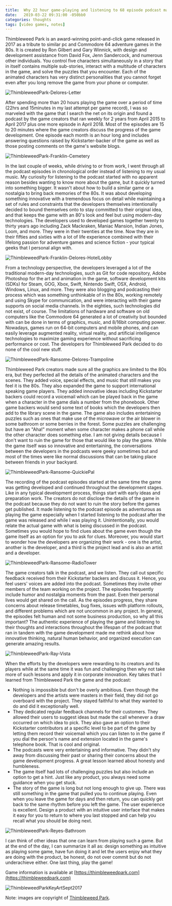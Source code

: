 ```yaml
---
title:  Why 22 hour game-playing and listening to 68 episode podcast matters?
date:   2019-03-22 09:31:00 -050bb0
categories: thoughts 
tags: [video games, notes]
---
```


Thimbleweed Park is an award-winning point-and-click game released in 2017 as a tribute to similar pc and Commodore 64 adventure games in the 80s. It is created by Ron Gilbert and Gary Winnick, with design and development assistance from David Fox, Jenn Sandercock, and numerous other individuals. You control five characters simultaneously in a story that in itself contains multiple sub-stories, interact with a multitude of characters in the game, and solve the puzzles that you encounter. Each of the animated characters has very distinct personalities that you cannot forget even after you long remove the game from your phone or computer.

![ThimbleweedPark-Delores-Letter](/assets/images/events/ThimbleweedPark-Delores-Letter.png)

After spending more than 20 hours playing the game over a period of time (22hrs and 15minutes in my last attempt per game record), I was so marveled with the game that I search the net on its origin and found a podcast by the game creators that ran weekly for 2 years from April 2015 to April 2017 plus one more episode in April 2018. Most of the episodes are 15 to 20 minutes where the game creators discuss the progress of the game development. One episode each month is an hour long and includes answering questions raised by Kickstarter-backer of the game as well as those posting comments on the game's website blogs.

![ThimbleweedPark-Franklin-Cemetery](/assets/images/events/ThimbleweedPark-Franklin-Cemetery.png)

In the last couple of weeks, while driving to or from work, I went through all the podcast episodes in chronological order instead of listening to my usual music. My curiosity for listening to the podcast started with no apparent reason besides wanting to know more about the game, but it quickly turned into something bigger. It wasn't about how to build a similar game or a nostalgia to bring back memories of the 80s. It was about developing something innovative with a tremendous focus on detail while maintaining a set of rules and constraints that the developers themselves intentionally decided to bound themselves onto to stay committed to their original idea, and that keeps the game with an 80's look and feel but using modern-day technologies. The developers used to developed games together twenty to thirty years ago including Zack Mackraken, Maniac Mansion, Indian Jones, Loom, and more. They were in their twenties at the time. Now they are in their fifties and sixties with a lot of life experience combined with their lifelong passion for adventure games and science fiction - your typical geeks that I personal align with.

![ThimbleweedPark-Franklin-Delores-HotelLobby](/assets/images/events/ThimbleweedPark-Franklin-Delores-HotelLobby.png)

From a technology perspective, the developers leveraged a lot of the traditional modern-day technologies, such as Git for code repository, Adobe Photoshop for the art and animation in the game, software development kits (SDKs) for Steam, GOG, Xbox, Swift, Nintendo Swift, OSX, Android, Windows, Linux, and more. They were also blogging and podcasting their process which was something unthinkable of in the 80s, working remotely and using Skype for communication, and were interacting with their game supports on social media channels.   In the eighties, such technologies did not exist, of course. The limitations of hardware and software on old computers like the Commodore 64 generated a lot of creativity but bounded with can be done in terms of graphics, music, and 8/16bit computing power. Nowadays, games run on 64-bit computers and mobile phones, and can easily leverage augmented reality, virtual reality, and artificial intelligence technologies to maximize gaming experience without sacrificing performance or cost. The developers for Thimbleweed Park decided to do none of the cool new stuff.

![ThimbleweedPark-Ransome-Delores-Trampoline](/assets/images/events/ThimbleweedPark-Ransome-Delores-Trampoline.png)

Thimbleweed Park creators made sure all the graphics are limited to the 80s era, but they perfected all the details of the animated characters and the scenes. They added voice, special effects, and music that still makes you feel it is the 80s. They also expanded the game to support international speaking game players. They added innovative ideas including Kickstarter backers could record a voicemail which can be played back in the game when a character in the game dials a number from the phonebook. Other game backers would send some text of books which the developers then add to the library scene in the game. The game also includes entertaining puzzles such as ones that make use of the microwave or the air blower in some bathroom or some berries in the forest. Some puzzles are challenging but have an "Aha!" moment when some character makes a phone call while the other character does something else. I am not giving details because I don't want to ruin the game for those that would like to play the game. While the game itself was so innovative and entertaining, the conversations between the developers in the podcasts were geeky sometimes but and most of the times were like normal discussions that can be taking place between friends in your backyard.

![ThimbleweedPark-Ransome-QuickiePal](/assets/images/events/ThimbleweedPark-Ransome-QuickiePal.png)

The recording of the podcast episodes started at the same time the game was getting developed and continued throughout the development stages. Like in any typical development process, things start with early ideas and preparation work. The creators do not disclose the details of the game in the podcast because they do not want to ruin the story before the games get published. It made listening to the podcast episode as adventurous as playing the game especially when I started listening to the podcast after the game was released and while I was playing it. Unintentionally, you would relate the actual game with what is being discussed in the podcast. Sometimes you would hope to find clues about the game even though the game itself as an option for you to ask for clues.  Moreover, you would start to wonder how the developers are organizing their work - one is the artist, another is the developer, and a third is the project lead and is also an artist and a developer.  

![ThimbleweedPark-Ransome-RadioTower](/assets/images/events/ThimbleweedPark-Ransome-RadioTower.png)

The game creators talk in the podcast, and we listen. They call out specific feedback received from their Kickstarter backers and discuss it. Hence, you feel users' voices are added into the podcast. Sometimes they invite other members of the team working on the project. The episodes frequently include humor and nostalgia moments from the past. Even their personal lives would get shared on the call. As the episodes progress, they share concerns about release timetables, bug fixes, issues with platform rollouts, and different problems which are not uncommon in any project. In general, the episodes felt human and not some business production, so why all this important? The authentic experience of playing the game and listening to their thoughts and interactions throughout the lifespan of the podcast that ran in tandem with the game development made me rethink about how innovative thinking, natural human behavior, and organized execution can generate amazing results.

![ThimbleweedPark-Ray-Vista](/assets/images/events/ThimbleweedPark-Ray-Vista.png)

When the efforts by the developers were rewarding to its creators and its players while at the same time it was fun and challenging then why not take more of such lessons and apply it in corporate innovation.  Key takes that I learned from Thimbleweed Park the game and the podcast:

- Nothing is impossible but don't be overly ambitious. Even though the developers and the artists were masters in their field, they did not go overboard with the project. They stayed faithful to what they wanted to do and did it exceptionally well.
- They dedicated regular feedback channels for their customers. They allowed their users to suggest ideas but made the call whenever a draw occurred on which idea to pick. They also gave an option to their Kickstarter contributors at a specific level to be part of the game by letting them record their voicemail which you can listen to in the game if you dial the person's name and extension located in the game's telephone book. That is cool and original.
- The podcasts were very entertaining and informative. They didn't shy away from discussing their past or sharing their concerns about the game development progress. A great lesson learned about honesty and humbleness.
- The game itself had lots of challenging puzzles but also include an option to get a hint. Just like any product, you always need some guidance when you get stuck.
- The story of the game is long but not long enough to give up. There was still something in the game that pulled you to continue playing.  Even when you leave the game for days and then return, you can quickly get back to the same rhythm before you left the game. The user experience is excellent. Design a product with an intuitive user interface that makes it easy for you to return to where you last stopped and can help you recall what you should be doing next.

![ThimbleweedPark-Reyes-Bathroom](/assets/images/events/ThimbleweedPark-Reyes-Bathroom.png)

I can think of other ideas that one can learn from playing such a game. But at the end of the day, I can summarize it all as: design something as intuitive as playing some game, have fun doing it and let the users enjoy what they are doing with the product, be honest, do not over commit but do not underachieve either. One last thing, play the game!

Game information is available at [https://thimbleweedpark.com](https://thimbleweedpark.com)

![ThimbleweedParkKeyArtSept2017](/assets/images/events/ThimbleweedParkKeyArtSept2017.png)

Note: images are copyright of [Thimbleweed Park](https://thimbleweedpark.com/presskit).